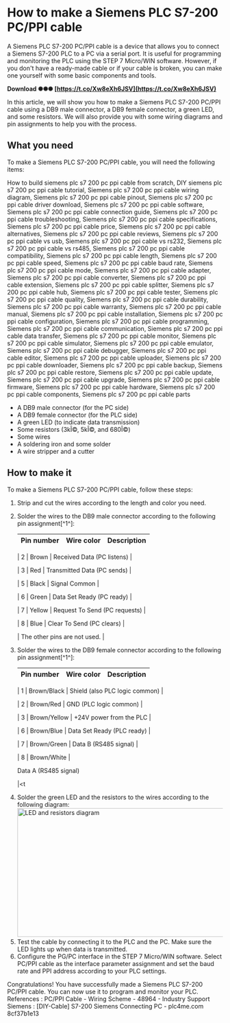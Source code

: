 
 
# How to make a Siemens PLC S7-200 PC/PPI cable
 
A Siemens PLC S7-200 PC/PPI cable is a device that allows you to connect a Siemens S7-200 PLC to a PC via a serial port. It is useful for programming and monitoring the PLC using the STEP 7 Micro/WIN software. However, if you don't have a ready-made cable or if your cable is broken, you can make one yourself with some basic components and tools.
 
**Download ✺✺✺ [https://t.co/Xw8eXh6JSV](https://t.co/Xw8eXh6JSV)**


 
In this article, we will show you how to make a Siemens PLC S7-200 PC/PPI cable using a DB9 male connector, a DB9 female connector, a green LED, and some resistors. We will also provide you with some wiring diagrams and pin assignments to help you with the process.
 
## What you need
 
To make a Siemens PLC S7-200 PC/PPI cable, you will need the following items:
 
How to build siemens plc s7 200 pc ppi cable from scratch,  DIY siemens plc s7 200 pc ppi cable tutorial,  Siemens plc s7 200 pc ppi cable wiring diagram,  Siemens plc s7 200 pc ppi cable pinout,  Siemens plc s7 200 pc ppi cable driver download,  Siemens plc s7 200 pc ppi cable software,  Siemens plc s7 200 pc ppi cable connection guide,  Siemens plc s7 200 pc ppi cable troubleshooting,  Siemens plc s7 200 pc ppi cable specifications,  Siemens plc s7 200 pc ppi cable price,  Siemens plc s7 200 pc ppi cable alternatives,  Siemens plc s7 200 pc ppi cable reviews,  Siemens plc s7 200 pc ppi cable vs usb,  Siemens plc s7 200 pc ppi cable vs rs232,  Siemens plc s7 200 pc ppi cable vs rs485,  Siemens plc s7 200 pc ppi cable compatibility,  Siemens plc s7 200 pc ppi cable length,  Siemens plc s7 200 pc ppi cable speed,  Siemens plc s7 200 pc ppi cable baud rate,  Siemens plc s7 200 pc ppi cable mode,  Siemens plc s7 200 pc ppi cable adapter,  Siemens plc s7 200 pc ppi cable converter,  Siemens plc s7 200 pc ppi cable extension,  Siemens plc s7 200 pc ppi cable splitter,  Siemens plc s7 200 pc ppi cable hub,  Siemens plc s7 200 pc ppi cable tester,  Siemens plc s7 200 pc ppi cable quality,  Siemens plc s7 200 pc ppi cable durability,  Siemens plc s7 200 pc ppi cable warranty,  Siemens plc s7 200 pc ppi cable manual,  Siemens plc s7 200 pc ppi cable installation,  Siemens plc s7 200 pc ppi cable configuration,  Siemens plc s7 200 pc ppi cable programming,  Siemens plc s7 200 pc ppi cable communication,  Siemens plc s7 200 pc ppi cable data transfer,  Siemens plc s7 200 pc ppi cable monitor,  Siemens plc s7 200 pc ppi cable simulator,  Siemens plc s7 200 pc ppi cable emulator,  Siemens plc s7 200 pc ppi cable debugger,  Siemens plc s7 200 pc ppi cable editor,  Siemens plc s7 200 pc ppi cable uploader,  Siemens plc s7 200 pc ppi cable downloader,  Siemens plc s7 200 pc ppi cable backup,  Siemens plc s7 200 pc ppi cable restore,  Siemens plc s7 200 pc ppi cable update,  Siemens plc s7 200 pc ppi cable upgrade,  Siemens plc s7 200 pc ppi cable firmware,  Siemens plc s7 200 pc ppi cable hardware,  Siemens plc s7 200 pc ppi cable components,  Siemens plc s7 200 pc ppi cable parts
 
- A DB9 male connector (for the PC side)
- A DB9 female connector (for the PLC side)
- A green LED (to indicate data transmission)
- Some resistors (3kÎ©, 5kÎ©, and 680Î©)
- Some wires
- A soldering iron and some solder
- A wire stripper and a cutter

## How to make it
 
To make a Siemens PLC S7-200 PC/PPI cable, follow these steps:

1. Strip and cut the wires according to the length and color you need.
2. Solder the wires to the DB9 male connector according to the following pin assignment[^1^]:  

    | Pin number | Wire color | Description |
    | --- | --- | --- |

    | 2 | Brown | Received Data (PC listens) |

    | 3 | Red | Transmitted Data (PC sends) |

    | 5 | Black | Signal Common |

    | 6 | Green | Data Set Ready (PC ready) |

    | 7 | Yellow | Request To Send (PC requests) |

    | 8 | Blue | Clear To Send (PC clears) |

    | The other pins are not used. |
3. Solder the wires to the DB9 female connector according to the following pin assignment[^1^]:  

    | Pin number | Wire color | Description |
    | --- | --- | --- |

    | 1 | Brown/Black | Shield (also PLC logic common) |

    | 2 | Brown/Red | GND (PLC logic common) |

    | 3 | Brown/Yellow | +24V power from the PLC |

    | 6 | Brown/Blue | Data Set Ready (PLC ready) |

    | 7 | Brown/Green | Data B (RS485 signal) |

    | 8 | Brown/White |<dt>Data A (RS485 signal)</dt>

    |<t<ol start="4">
<li>Solder the green LED and the resistors to the wires according to the following diagram:<br>
<img src="https://plc4me.com/wp-content/uploads/2019/01/PC-PPI-Cable-S7-200-PLC-Connect-PC.jpg" alt="LED and resistors diagram" width="500" height="300"></li>
<li>Test the cable by connecting it to the PLC and the PC. Make sure the LED lights up when data is transmitted.</li>
<li>Configure the PG/PC interface in the STEP 7 Micro/WIN software. Select PC/PPI cable as the interface parameter assignment and set the baud rate and PPI address according to your PLC settings.</li>
</ol>
Congratulations! You have successfully made a Siemens PLC S7-200 PC/PPI cable. You can now use it to program and monitor your PLC.
References
: PC/PPI Cable - Wiring Scheme - 48964 - Industry Support Siemens  
 : [DIY-Cable] S7-200 Siemens Connecting PC - plc4me.com
8cf37b1e13


